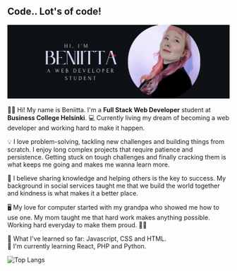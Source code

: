 ## Code.. Lot's of code!

![Profile Image](https://github.com/HuttunenBe/Huttunenbe/blob/4b0825da06ab54378481eb55f2e0070065dc306b/profilegithub.png?raw=true)



👩‍💻 Hi! My name is Beniitta. I'm a **Full Stack Web Developer** student at **Business College Helsinki**. 💻 Currently living my dream of becoming a web developer and working hard to make it happen.

💡 I love problem-solving, tackling new challenges and building things from scratch. I enjoy long complex projects that require patience and persistence. Getting stuck on tough challenges and finally cracking them is what keeps me going and makes me wanna learn more. 

🚀 I believe sharing knowledge and helping others is the key to success. My background in social services taught me that we build the world together and kindness is what makes it a better place.

🖥️  My love for computer started with my grandpa who showed me how to use one. My mom taught me that hard work makes anything possible. Working hard everyday to make them proud. 💪🏻 

🌸 What I've learned so far: Javascript, CSS and HTML.  
🐍 I'm currently learning React, PHP and Python. 



![Top Langs](https://github-readme-stats.vercel.app/api/top-langs/?username=HuttunenBe&layout=compact&theme=radical)









